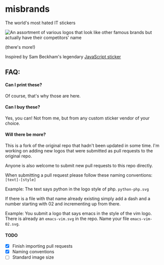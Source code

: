 # misbrands
The world's most hated IT stickers

![An assortment of various logos that look like other famous brands but actually have their competitors' name](https://pbs.twimg.com/media/EC5sIScWkAIUSen?format=png&name=900x900)

(there's more!)

Inspired by Sam Beckham's legendary [JavaScript sticker]( https://samdbeckham.gitlab.io/javascript_sticker/)

## FAQ: 

#### Can I print these?
Of course, that's why those are here.

#### Can I buy these?
Yes, you can! Not from me, but from any custom sticker vendor of your choice.

#### Will there be more?
This is a fork of the original repo that hadn't been updated in some time. I'm
working on adding new logos that were submitted as pull requests to the original
repo.

Anyone is also welcome to submit new pull requests to this repo directly.

When submitting a pull request please follow these naming conventions:
`[text]-[style]`

Example: The text says python in the logo style of php.
`python-php.svg`

If there is a file with that name already existing simply add a dash and a
number starting with 02 and incrementing up from there.

Example: You submit a logo that says emacs in the style of the vim logo.
There is already an `emacs-vim.svg` in the repo.
Name your file `emacs-vim-02.svg`.

#### TODO
- [x] Finish importing pull requests
- [x] Naming conventions
- [ ] Standard image size
